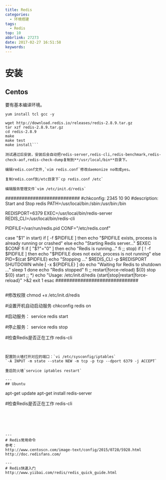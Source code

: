```yaml
---
title: Redis
categories:
  - 环境搭建
tags:
  - Redis
top: 10
abbrlink: 27273
date: 2017-02-27 16:51:58
keywords:
---
```


# 安装
## Centos
要有基本编译环境。
```
yum install tcl gcc -y

wget http://download.redis.io/releases/redis-2.8.9.tar.gz
tar xzf redis-2.8.9.tar.gz
cd redis-2.8.9
make
make test
make install```

测试通过后安装，安装后会自动把redis-server,redis-cli,redis-benchmark,redis-check-aof,redis-check-dump复制到**/usr/local/bin**目录下。

编辑redis.conf文件,`vim redis.conf`修改daemonize no改成yes。

复制redis.conf到/etc目录下`cp redis.conf /etc`

编辑服务管理文件`vim /etc/init.d/redis`

```
###########################
#chkconfig: 2345 10 90
#description: Start and Stop redis
PATH=/usr/local/bin:/sbin:/usr/bin:/bin
   
REDISPORT=6379
EXEC=/usr/local/bin/redis-server
REDIS_CLI=/usr/local/bin/redis-cli
   
PIDFILE=/var/run/redis.pid
CONF="/etc/redis.conf"
   
case "$1" in
    start)
        if [ -f $PIDFILE ]
        then
                echo "$PIDFILE exists, process is already running or crashed"
        else
                echo "Starting Redis server..."
                $EXEC $CONF
        fi
        if [ "$?"="0" ] 
        then
              echo "Redis is running..."
        fi
        ;;
    stop)
        if [ ! -f $PIDFILE ]
        then
                echo "$PIDFILE does not exist, process is not running"
        else
                PID=$(cat $PIDFILE)
                echo "Stopping ..."
                $REDIS_CLI -p $REDISPORT SHUTDOWN
                while [ -x ${PIDFILE} ]
               do
                    echo "Waiting for Redis to shutdown ..."
                    sleep 1
                done
                echo "Redis stopped"
        fi
        ;;
   restart|force-reload)
        ${0} stop
        ${0} start
        ;;
  *)
    echo "Usage: /etc/init.d/redis {start|stop|restart|force-reload}" >&2
        exit 1
esac
##############################
```

```
#修改权限
chmod +x /etc/init.d/redis

#设置开机自动启动服务
chkconfig redis on
 
#启动服务：
service redis start

#停止服务：
service redis stop

#检查Redis是否正在工作
redis-cli
```
 

配置防火墙打开对应的端口：`vi /etc/sysconfig/iptables`
`-A INPUT -m state --state NEW -m tcp -p tcp --dport 6379 -j ACCEPT`

重启防火墙`service iptables restart`

---
## Ubuntu
```
apt-get update 
apt-get install redis-server

#检查Redis是否正在工作
redis-cli
```





---
# Redis常用命令
参考：
http://www.centoscn.com/image-text/config/2015/0728/5928.html
http://doc.redisfans.com/

---
# Redis快速入门
http://www.yiibai.com/redis/redis_quick_guide.html




















